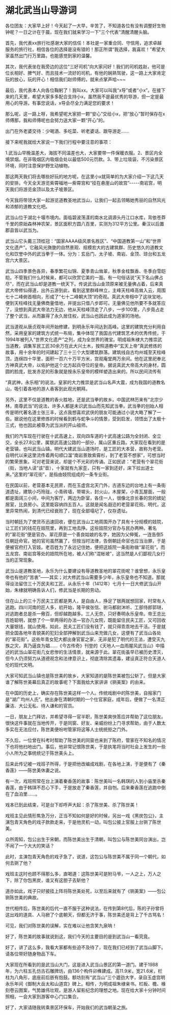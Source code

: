 # 湖北武当山导游词  
各位团友：大家早上好！今天起了一大早，辛苦了，不知道各位有没有调整好生物钟呢？一日之计在于晨，现在我们就来学习一下“三个代表”清醒清醒头脑。  

首先，我代表xx旅行社感谢大家的信任！本社是一家重合同、守信用，追求卓越服务的旅行社，相信各位的选择是没有错的！那正所谓“我选择，我喜欢！”希望大家虽然出门行万里路，也能感觉到家的温馨。  

其次，我代表坐在我旁边的这位“三好司机”向大家问好！我们的司机姓赵，他可是位长相好、脾气好、而且技术一流好的司机，有他的娴熟驾驶，这一路上大家肯定玩的放心，玩的开心！相信我们赵师傅的，就来点掌声哈~~~  

最后，我代表本人向各位鞠躬了！我叫xx。大家可以叫我“x导”或者“小x”。在接下来的几天里，希望大家多多配合支持小x，虽然我不是最优秀的导游，但一定是最用心的导游。有事您说话，x导会尽全力满足您的要求！  

那么呢，这一路上呀，我希望呢大家把一颗“安心”交给小x，把“放心”暂时保存在x师傅那，我和师傅呢也会努力送大家一颗“开心”的。  

出门在外老婆交待：少喝酒、多吃菜、听老婆话、跟导游走……  

接下来呢我就给大家说一下我们行程中要注意的事项：  

1.武当山早晚温差大，海拔不同温差也大，大家要带一件保暖衣服。2、景区内全境禁烟。在非吸烟区内吸烟会处以最低500元罚款。3、带上垃圾袋，不污染景区环境，同时注意保护野生动植物。  

那这两天我们将去哪些好玩的地方呢，在这里小x就简单的为大家介绍一下这几天的安排。今天全天游览紫霄福地—紫霄宫和“挂在悬崖山的故宫”-----南岩宫，明天我们将游览金顶以及太子坡景区。  

今天我将带领大家一起游览道教圣地武当山，让我们一起去领略她秀丽的自然风光和浓郁的道教文化吧。  

武当山位于湖北十堰市境内。面临碧波荡漾的南水北调源头丹江口水库，背依苍莽千里的原始森林神农架，景区面积方圆八百里，实测为312平方公里。秦汉以后置郡县皆以武当为。  

武当山它头戴三顶桂冠：“国家AAAA级风景名胜区”、“中国道教第一山”和“世界文化遗产”。它融风光旖旎的自然景观、规模宏大的古建筑群、历史悠久的道教文化和饮誉中外的武当拳于一体。分为：玄岳门、太子坡、南岩、金顶、琼台和五龙宫六大景区。  

武当山四季景色各异，春季繁花似锦、夏季青山耸翠，秋季金桂飘香、冬季白雪皑皑。不管我们什么时候来，都可以欣赏它美的一面。有一句俗话说“天下名山佛占尽”，而在武当山却是道教一统天下。传说武当山金顶原来被无量佛占着，后来真武大帝修仙得道，出外云游到此，看到这里群峰林立，主峰天柱峰高耸入云，周围七十二峰俯首相向，形成了“七十二峰朝大顶”的奇观。真武大帝相中了这块宝地，便到天柱峰找无量佛商量借地，并提出只借八步即可。无量佛见他所要不多就答应了，没想到真武大帝法力无边，他从天柱峰顶走了八步，一步100里，八步竟占走了整个武当，从而赢得了永久居住权，武当山也因此成为道家的场地。  

武当道观从唐贞观年间开始修建，到明永乐年间达到高峰。这里的建筑充分利用自然，采用皇家的建筑方式统一布局，集中体现了我国古代建筑艺术的优秀传统，于1994年被列入“世界文化遗产”之列，成为全世界的瑰宝。明成祖朱棣大力推崇武当道教，调集军民工匠30余万在此大兴土木，按照道教中“玄天上帝”真武修炼的故事，用十余年的时间建起了三十三个大型建筑群落。建筑线自古均州城至天柱峰顶，连绵四十华里，面积一百六十万平方米，宫观庵堂两万余间。他在这里祀奉北方神真武大帝，以佑护他这个北方起兵夺位的皇帝。据说真武大帝高大的身材，圆圆的脸庞，批发赤足的形象就是按永乐皇帝的模样塑造出来的。所以民间流传有  

“真武神，永乐相”的说法。皇家的大力推崇是武当山名声大震，成为我国的道教名山，吸引着各地的游人香客到此观光朝拜。  

另外，这里不仅是道教的香火胜地，还是武当拳的故乡。中国武林历来有“北宗少林，南尊武当”的说法，许多人都是未识武当山而先知武当拳。武当拳的创始人相传是明代著名道士张三丰，这点我想喜欢武侠的朋友可能通过小说大略了解了一些。据说他在这里修炼的时候看到鹤与蛇争斗的情景，受到启发，领悟出了太极十三式，他也因此被尊为武当派的开山祖师。  

我们的汽车现在行驶在十武高速上，双向四车道的十武高速公路为全封闭、全立交，全长27.8公里，属银武高速公路的一部分，属山区重丘路。大家现在看到的是老营镇，也叫武当山镇。明代大建武当山道场时，是工匠的大本营，故称为老营。自明代以来这里流传着两句顺口溜“南岩景致紫霄杉，到了老营不想家”，可想当时的繁荣景象。可对老营来说，却是个不光彩的传诵。正如民谚：“老营有个翠花街（街，当地人读”该“音），十家就有九家歪，只有一家到还好，床下拉出道士来。”这里的“翠花街”，是指由妓院组成的一条专业街。  

在民国以前，老营基本无民房，而在玉虚宫北天门外，古道东边的台地上有一条街道遗址，建筑小巧玲珑，小青砖墙，带墀头，封火山，木屋架，小青瓦屋面，一般都是面阔三小间，中间为客厅，两边为卧室，各住一人，很像北京长春的宫的嫔妃居室，比良房小。这里能容纳四五百人。这就是闻名遐迩的老营翠花街。明代，这里异常热闹，到清代已经衰败了，现在全部塌圮了，仅存遗址。  

当时朝廷为了使货币迅速回收，便在武当山工地周围开办了具有十分规模的妓院，让工匠们的钱花在妓院里，再到工地去挣。这些妓院分官办与民办两种。著名的“翠花街”便是官办。翠花原是一个善良姑娘的名字，她因为父伸冤，一连告倒5任朝廷命官。她的官司虽然赢了，但按当时法律，告倒朝廷命官也应当治罪，于是便被官府打入官妓。老百姓为了永远记住她，便把这妓院一条街称做“翠花街”。而五龙宫、南岩宫等处的妓院所在地，被人们称“混帐坡”，这当然是人们鄙视几女行当的正常现象。  

武当山是道教圣地，永乐为什么要建设有辱道教圣地的翠花街呢？谁曾想，永乐皇帝也有他的“苦衷”——其实；对大修武当山需要多少年，永乐皇帝也不知道。那就得设法留住三十万民夫和工匠。从永乐十年（1412年）七月十一日大修武当山开始，朱棣就明确告诉人们，修武当是长期的劳动。  

住在山上的三十万民夫工匠都是男人，是自由人，挣足了银两就想回家，时常有人逃跑。四川河南的匠人多，初开始，隆平侯张信、驸马都尉沐听、工部侍郎郭琎，对逃跑者总是杀一儆百，但却越跑越多。三人无奈，只好奏明永乐皇帝。帝王总比百姓聪明，就想了个一举两得的办法—官办几女院，既能留住民夫工匠，又可回收大量银钱，就山使用。如此，民夫工匠们没有钱了，就只得乖乖地去干活。于是就把全国各地年青貌美的犯妇全部押解到武当山来充做几女，这便有了武当山各处的“翠花街”。这些年青女犯大都出身官宦之家，无非是犯了明代的王法，遭受灭九族之灾，真乃逼良为娼……《今古传奇》刊登的《天地人—血雨腥风武当山》中描述的武当山翠花街几女悲惨的生活情景，就来源于此。翠花街虽早已被历史湮灭，但今人仍须努力从道德观念和法律意识上，彻底清除其遗毒，建设真正符合天道人伦的现代文明。  

大家可知武当山镇也是陈世美的故乡，大家知道的是陈世美被包公斩了。但是大家谁了解陈世美幕后真正的故事呢？下面我给大家讲讲《铡美案》的由来。  

在中国的历史上，确实存在陈世美这样一个人。传统戏剧中的陈世美，自报家门是“湖广均州人氏”。他出身在清朝时期的一个仕官家庭，成年后，便做了一名清正廉洁、大公无私、待人谦和的官员。  

一日，朋友上门拜访，并希望寻得一官半职，陈世美爽快答应并帮助了这位朋友。很快这件事就在当地传开，于是同窗、好友、亲威纷纷上门寻求帮助，由于人数太多实在无法应付，陈世美便吩咐管家将这等人士统统拒之门外。  

不久后，一位曾在科考时帮助了陈世美的同窗也来到了陈府，管家在不知名的情况下也将他扫地出门。事后，他非常记恨陈世美，于是执笔将当时社会上发生的一些小人所为之事统统记于陈世美头上。  

后来此传记被一戏班子所得，于是把他改编成戏剧，在各地上演，于是便有了《秦香莲》——陈世美休妻之说。  

有一次，戏班照常在台上演着秦香莲的故事：陈世美叫一名韩琪的人到小庙里杀秦香莲，由于韩琪不忍心下手，于是放走了秦香莲，并自刎。后来秦香莲在逃跑中倒在了血泊里……。  

戏本已到此结束，可是台下却呼声大起：杀了陈世美、杀了陈世美！  

戏班主见此情形焦急万分，正当不知如何是好的时候，另出一戏《黑炭包公》，主演包青天角色的戏子款款走来，于是他灵机一动，叫包公披上官服上台铡了陈世美。  

众所周知，包公出生于宋朝，而陈世美出生于清朝，叫包公与陈世美同台演出，岂不闹了一个大大的笑话？  

此时，主演包青天角色的戏子急了，说道，这包公与陈世美不属于同一个朝代，如何去铡了他？  

戏班主这时也顾不得那么多，直喝道：这陈世美可是附马爷，一人之上，万人之下，除了你包黑炭，谁又有这胆子去斩他？  

道亦如此，戏子只好披挂上阵将陈世美处死，以至后来就有了《铡美案》——包公铡陈世美的典故。  

世代相传后，陈世美的后代一直不服于这种说法，在传到第8代后，陈的子孙曾将这出戏的道具、人马掀了个底朝天，但都无济于事，陈世美还是背上了千古骂名！  

可见，我们对陈世美的误解，实在难以让他含笑九泉呐！  

好了，陈世美的故事就说到这，我们今天的主要目的是到武当山一看究竟。  

好了，讲了这么多，我看大家都有些迫不及待了，现在我们已经到了武当山脚下。请各位带好随身物品下车。  

大家现在所看到的是武当山大门，这是进入武当山景区的第一道门。建于1988年，为六柱五孔仿古石雕牌坊，由136个构件卯榫建成。高11.9米，宽21.6米，栏柱为八角形，底座前后嵌有抱鼓。额坊刻有“武当山”三个遒劲大字，录自玉虚宫明永乐年间《御制大岳太和山道宫》碑上。相传，为明成祖朱棣亲书。栏板、檐、椽刻卷云图案，气势雄伟壮观，是游人留影纪念的理想之地。现在给大家十分钟时间照相，一会大家到游客中心门口集合。  

好了，大家请随我转乘景区环保车，开始我们的武当朝圣之旅。  
<!-- Last processed: 2025-07-22 03:44:22 -->
